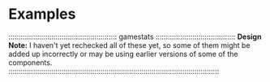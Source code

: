 # Examples

::::::::::::::::::::::::::::::::::::::::::::::::::::: gamestats :::::::::::::::::::::::::::::::::::::::
**Design Note:** I haven't yet rechecked all of these yet, so some of them might be added up incorrectly or may be using earlier versions of some of the components. 
:::::::::::::::::::::::::::::::::::::::::::::::::::::::::::::::::::::::::::::::::::::::::::::::::::::::

